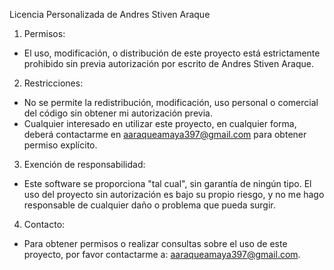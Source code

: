 Licencia Personalizada de Andres Stiven Araque

1. Permisos:

- El uso, modificación, o distribución de este proyecto está estrictamente prohibido sin previa autorización por escrito
  de Andres Stiven Araque.

2. Restricciones:

- No se permite la redistribución, modificación, uso personal o comercial del código sin obtener mi autorización previa.
- Cualquier interesado en utilizar este proyecto, en cualquier forma, deberá contactarme en aaraqueamaya397@gmail.com
  para obtener permiso explícito.

3. Exención de responsabilidad:

- Este software se proporciona "tal cual", sin garantía de ningún tipo. El uso del proyecto sin autorización es bajo su
  propio riesgo, y no me hago responsable de cualquier daño o problema que pueda surgir.

4. Contacto:

- Para obtener permisos o realizar consultas sobre el uso de este proyecto, por favor contactarme a:
  aaraqueamaya397@gmail.com.